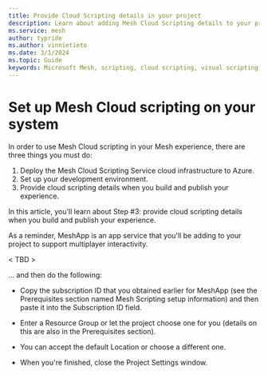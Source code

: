 ```yaml
---
title: Provide Cloud Scripting details in your project
description: Learn about adding Mesh Cloud Scripting details to your project when you build and publish.
ms.service: mesh
author: typride
ms.author: vinnietieto
ms.date: 3/1/2024
ms.topic: Guide
keywords: Microsoft Mesh, scripting, cloud scripting, visual scripting, coding, Mesh Uploader, Uploader, 
---
```


# Set up Mesh Cloud scripting on your system

In order to use Mesh Cloud scripting in your Mesh experience, there are three things you must do:

1. Deploy the Mesh Cloud Scripting Service cloud infrastructure to Azure.
2. Set up your development environment.  
1. Provide cloud scripting details when you build and publish your experience.

In this article, you'll learn about Step #3: provide cloud scripting details when you build and publish your experience.



As a reminder, MeshApp is an app service that you'll be adding to your project to support multiplayer interactivity.

< TBD >

... and then do the following:

- Copy the subscription ID that you obtained earlier for MeshApp (see the Prerequisites section named Mesh Scripting setup information) and then paste it into the Subscription ID field.  
- Enter a Resource Group or let the project choose one for you (details on this are also in the Prerequisites section).  
- You can accept the default Location or choose a different one.

- When you're finished, close the Project Settings window.

